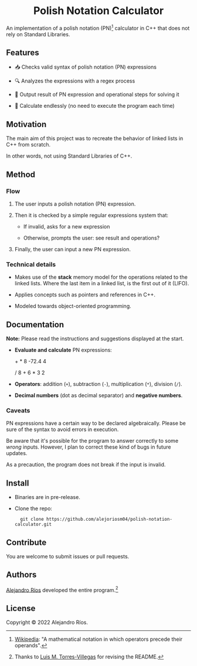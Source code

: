 <h1 align = "center">Polish Notation Calculator</h1>

An implementation of a polish notation (PN)[^definition] calculator in C++ that does not rely on Standard Libraries.

## Features

- 📥 Checks valid syntax of polish notation (PN) expressions

- 🔍 Analyzes the expressions with a regex process

- 🤔 Output result of PN expression and operational steps for solving it

- 🔁 Calculate endlessly (no need to execute the program each time)

## Motivation

The main aim of this project was to recreate the behavior of linked lists in C++ from scratch.

In other words, not using Standard Libraries of C++.

## Method

###  Flow

1. The user inputs a polish notation (PN) expression.

2. Then it is checked by a simple regular expressions system that:

    - If invalid, asks for a new expression

    - Otherwise, prompts the user: see result and operations?

3. Finally, the user can input a new PN expression.

### Technical details

- Makes use of the **stack** memory model for the operations related to the linked lists. Where the last item in a linked list, is the first out of it (LIFO).

- Applies concepts such as pointers and references in C++.

- Modeled towards object-oriented programming.

## Documentation

**Note:** Please read the instructions and suggestions displayed at the start.

- **Evaluate and calculate** PN expressions:

    \+ * 8 -72.4 4

    / 8 + 6 * 3 2

- **Operators**: addition (`+`), subtraction (`-`), multiplication
    (`*`), division (`/`).

- **Decimal numbers** (dot as decimal separator) and **negative numbers**.

### Caveats

PN expressions have a certain way to be declared algebraically. Please be sure of the syntax to avoid errors in execution.

Be aware that it's possible for the program to answer correctly to some _wrong_ inputs. However, I plan to correct these kind of bugs in future updates.

As a precaution, the program does not break if the input is invalid.

## Install

- Binaries are in pre-release.

<!-- Uncomment when binaries are released
- The project was compiled to be run as an executable file. See [releases](https://github.com/alejoriosm04/polish-notation-calculator/releases).
-->

- Clone the repo:

        git clone https://github.com/alejoriosm04/polish-notation-calculator.git

## Contribute

You are welcome to submit issues or pull requests.

## Authors

[Alejandro Ríos](https://github.com/alejoriosm04) developed the entire program.[^thanks]

## License

Copyright © 2022 Alejandro Ríos.

[^definition]: [Wikipedia](https://en.wikipedia.org/wiki/Polish_notation): "A mathematical notation in which operators precede their operands".

[^thanks]: Thanks to [Luis M. Torres-Villegas](https://github.com/LuisForPresident) for revising the README.
